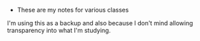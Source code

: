 * These are my notes for various classes

I'm using this as a backup and also because I don't mind allowing transparency into what I'm studying.
